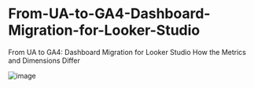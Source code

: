 # From-UA-to-GA4-Dashboard-Migration-for-Looker-Studio
From UA to GA4: Dashboard Migration for Looker Studio
How the Metrics and Dimensions Differ

![image](https://github.com/xeniusdigital/From-UA-to-GA4-Dashboard-Migration-for-Looker-Studio/assets/5832613/bb51c5d8-8372-4b8b-b5c8-4e6f399b8d23)
